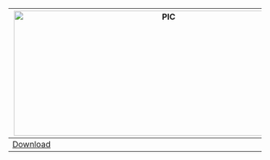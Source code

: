 |<img align="right" alt="PIC" src="https://github.com/0AIB/Trullex-logoes/blob/main/images/Trullex1.png?raw=true" width="600" height="250" />
|---
|[Download](https://github.com/0AIB/Trullex-logoes/raw/main/images/Trullex1.png)

